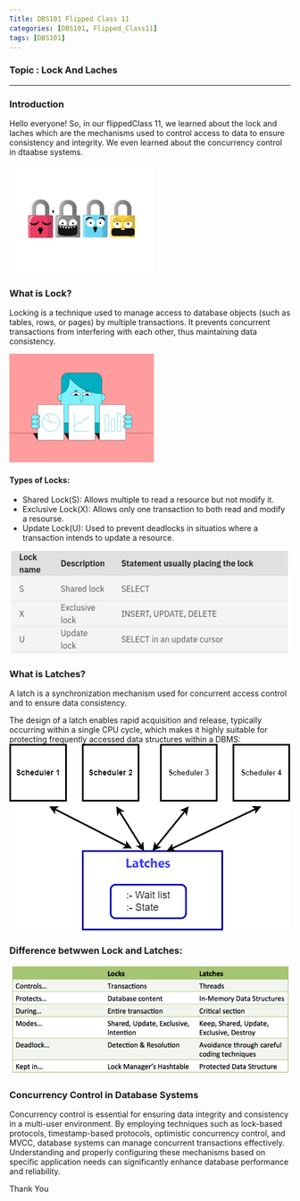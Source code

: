 ```yaml
---
Title: DBS101 Flipped Class 11
categories: [DBS101, Flipped_Class11]
tags: [DBS101]
---
```


### Topic : Lock And Laches

---

### Introduction

Hello everyone! So, in our flippedClass 11, we learned about the lock and laches which are the mechanisms used to control access to data to ensure consistency and integrity. We even learned about the concurrency control in dtaabse systems.

![alt text](</image/images.png>)

### What is Lock?

Locking is a technique used to manage access to database objects (such as tables, rows, or pages) by multiple transactions. It prevents concurrent transactions from interfering with each other, thus maintaining data consistency.

![alt text](</image/Untitled.png>)

#### Types of Locks:

- Shared Lock(S): Allows multiple to read a resource but not modify it.
- Exclusive Lock(X): Allows only one transaction to both read and modify a resourse.
- Update Lock(U): Used to prevent deadlocks in situatios where a transaction intends to update a resource.

![alt text](</image/Screenshot from 2024-06-03 02-12-19.png>)

### What is Latches?

A latch is a synchronization mechanism used for concurrent access control and to ensure data consistency.

The design of a latch enables rapid acquisition and release, typically occurring within a single CPU cycle, which makes it highly suitable for protecting frequently accessed data structures within a DBMS:
![alt text](</image/Latches-2.webp>)

### Difference betwwen Lock and Latches:

![alt text](</image/LocksVsLatches.png>)

### Concurrency Control in Database Systems

Concurrency control is essential for ensuring data integrity and consistency in a multi-user environment. By employing techniques such as lock-based protocols, timestamp-based protocols, optimistic concurrency control, and MVCC, database systems can manage concurrent transactions effectively. Understanding and properly configuring these mechanisms based on specific application needs can significantly enhance database performance and reliability.

Thank You